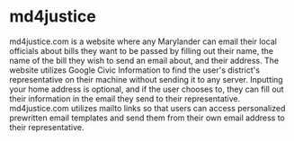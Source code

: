 # md4justice
md4justice.com is a website where any Marylander can email their local officials about bills they want to be passed by filling out their name, the name of the bill they wish to send an email about, and their address. The website utilizes Google Civic Information to find the user's district's representative on their machine without sending it to any server. Inputting your home address is optional, and if the user chooses to, they can fill out their information in the email they send to their representative. md4justice.com utilizes mailto links so that users can access personalized prewritten email templates and send them from their own email address to their representative.
